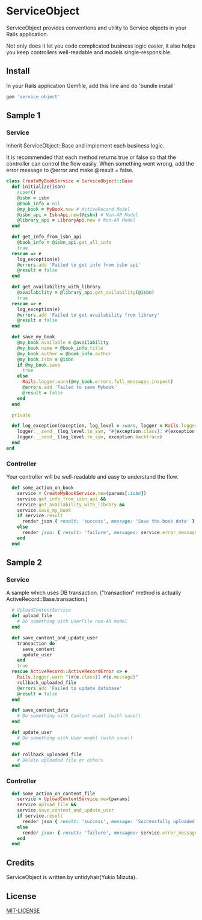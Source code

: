 # ServiceObject

ServiceObject provides conventions and utility to Service objects in your Rails
application.

Not only does it let you code complicated business logic easier, it also helps you
keep controllers well-readable and models single-responsible.

## Install
In your Rails application Gemfile, add this line and do 'bundle install'
```ruby
gem 'service_object'
```

## Sample 1

### Service
Inherit ServiceObject::Base and implement each business logic.

It is recommended that each method returns true or false so that the controller
can control the flow easily.
When something went wrong, add the error message to @error and make @result = false.

```ruby
class CreateMyBookService < ServiceObject::Base
  def initialize(isbn)
    super()
    @isbn = isbn
    @book_info = nil
    @my_book = MyBook.new # ActiveRecord Model
    @isbn_api = IsbnApi.new(@isbn) # Non-AR Model
    @library_api = LibraryApi.new # Non-AR Model
  end

  def get_info_from_isbn_api
    @book_info = @isbn_api.get_all_info
    true
  rescue => e
    log_exception(e)
    @errors.add 'Failed to get info from isbn api'
    @result = false
  end

  def get_availability_with_library
    @availability = @library_api.get_avilability(@isbn)
    true
  rescue => e
    log_exception(e)
    @errors.add 'Failed to get availability from library'
    @result = false
  end

  def save_my_book
    @my_book.available = @availability
    @my_book.name = @book_info.title
    @my_book.author = @book_info.author
    @my_book.isbn = @isbn
    if @my_book.save
      true
    else
      Rails.logger.warn(@my_book.errors.full_messages.inspect)
      @errors.add 'Failed to save Mybook'
      @result = false
    end
  end

  private

  def log_exception(exception, log_level = :warn, logger = Rails.logger)
    logger.__send__(log_level.to_sym, "#{exception.class}: #{exception.message}")
    logger.__send__(log_level.to_sym, exception.backtrace)
  end
end
```

### Controller
Your controller will be well-readable and easy to understand the flow.

```ruby
  def some_action_on_book
    service = CreateMyBookService.new(params[:isbn])
    service.get_info_from_isbn_api &&
    service.get_availability_with_library &&
    service.save_my_book
    if service.result
      render json { result: 'success', message: 'Save the book data' }
    else
      render json: { result: 'failure', messages: service.error_messages }
    end
  end
```

## Sample 2

### Service
A sample which uses DB transaction.
("transaction" method is actually ActiveRecord::Base.transaction.)

```ruby
  # UploadContentService
  def upload_file
    # Do something with UserFile non-AR model
  end

  def save_content_and_update_user
    transaction do
      save_content
      update_user
    end
    true
  rescue ActiveRecord::ActiveRecordError => e
    Rails.logger.warn "[#{e.class}] #{e.message}"
    rollback_uploaded_file
    @errors.add 'Failed to update database'
    @result = false
  end

  def save_content_data
    # Do something with Content model (with save!)
  end

  def update_user
    # Do something with User model (with save!)
  end

  def rollback_uploaded_file
    # Delete uploaded file or others
  end
```

### Controller
```ruby
  def some_action_on_content_file
    service = UploadContentService.new(params)
    service.upload_file &&
    service.save_content_and_update_user
    if service.result
      render json { result: 'success', message: 'Successfully uploaded your content' }
    else
      render json: { result: 'failure', messages: service.error_messages }
    end
  end
```

## Credits

ServiceObject is written by untidyhair(Yukio Mizuta).

## License

[MIT-LICENSE](MIT-LICENSE)
